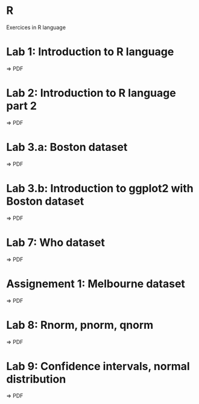 # R
Exercices in R language

# Lab 1: Introduction to R language
=> PDF


# Lab 2: Introduction to R language part 2
=> PDF

# Lab 3.a: Boston dataset
=> PDF

# Lab 3.b: Introduction to ggplot2 with Boston dataset
=> PDF

# Lab 7: Who dataset
=> PDF

# Assignement 1: Melbourne dataset
=> PDF

# Lab 8: Rnorm, pnorm, qnorm
=> PDF

# Lab 9: Confidence intervals, normal distribution
=> PDF
